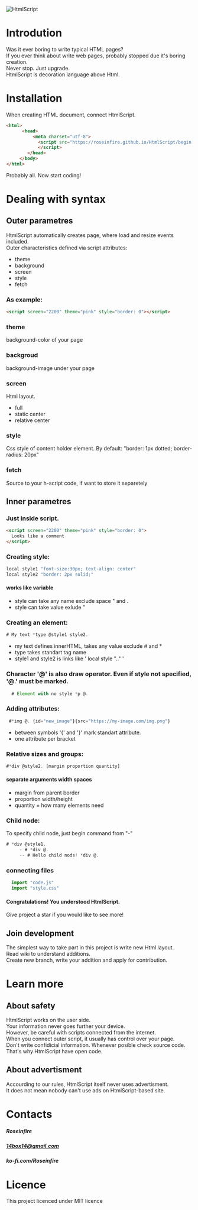 ![HtmlScript](https://raw.githubusercontent.com/Roseinfire/HtmlScript/main/Icon(200x200).png)
# Introdution
Was it ever boring to write typical HTML pages? <br>
If you ever think about write web pages, probably stopped due it's boring creation. <br>
Never stop. Just upgrade. <br> 
HtmlScript is decoration language above Html. <br>
  
# Installation
When creating HTML document, connect HtmlScript.
```HTML
<html>
      <head>
          <meta charset="utf-8">
            <script src="https://roseinfire.github.io/HtmlScript/begin.js">
            </script>
        </head>
     </body>
</html>
```
Probably all. Now start coding!
  
# Dealing with syntax
## Outer parametres
HtmlScript automatically creates page, where load and resize events included. <br>
Outer characteristics defined via script attributes:
* theme
* background
* screen
* style
* fetch
### As example:
```HTML
<script screen="2200" theme="pink" style="border: 0"></script>
```
### theme
background-color of your page
### backgroud
background-image under your page
### screen
Html layout.
* full
* static center
* relative center
### style
Css style of content holder element.
By default: "border: 1px dotted; border-radius: 20px"
### fetch
Source to your h-script code, if want to store it separetely
## Inner parametres
### Just inside script.
```HTML
<script screen="2200" theme="pink" style="border: 0">
  Looks like a comment
</script>
```
### Creating style:
```javascript
local style1 "font-size:30px; text-align: center"
local style2 "border: 2px solid;"  
```
#### works like variable
*  style can take any name exclude space " and .
*  style can take value exlude "
### Creating an element:
```javascript
# My text *type @style1 style2.
```
* my text defines innerHTML, takes any value exclude # and *
* type takes standart tag name
* style1 and style2 is links like ' local style ".." '
### Character '@' is also draw operator. Even if style not specified, '@.' must be marked.
```javascript
  # Element with no style *p @.
```
### Adding attributes:
```javascript
 #*img @. {id="new_image"}{src="https://my-image.com/img.png"} 
```
* between symbols '{' and '}' mark standart attribute.
* one attribute per bracket 
### Relative sizes and groups:
```javascript
#*div @style2. [margin proportion quantity]
```
#### separate arguments width spaces
* margin from parent border
* proportion width/height
* quantity = how many elements need
### Child node:
To specify child node, just begin command from "-"
```javascript
# *div @style1.
     - # *div @.
     -- # Hello child nods! *div @.
```
### connecting files
```javascript
  import "code.js"
  import "style.css"
```
#### Congratulations! You understood HtmlScript. 
 Give project a star if you would like to see more!
## Join development
The simplest way to take part in this project is write new Html layout.<br>
Read wiki to understand additions. <br>
Create new branch, write your addition and apply for contribution.<br>

# Learn more
## About safety
HtmlScript works on the user side. <br>
Your information never goes further your device. <br>
However, be careful with scripts connected from the internet. <br>
When you connect outer script, it usually has control over your page. <br>
Don't write confidicial information. Whenever posible check source code. <br>
That's why HtmlScript have open code. <br>
  
## About advertisment
Accourding to our rules, HtmlScript itself never uses advertisment. <br>
It does not mean nobody can't use ads on HtmlScript-based site. <br>

# Contacts
##### Roseinfire
##### 14box14@gmail.com
##### ko-fi.com/Roseinfire


# Licence
This project licenced under MIT licence
